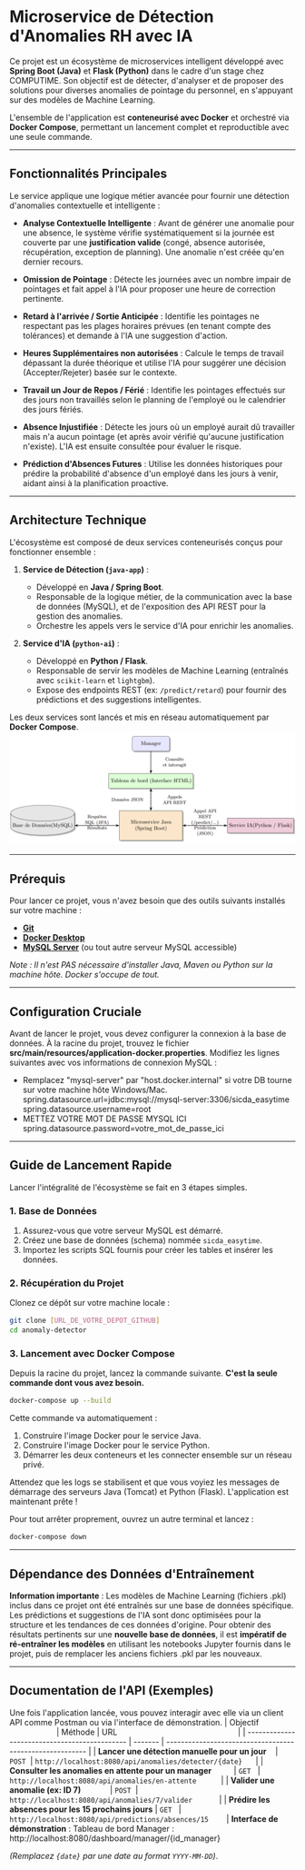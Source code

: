 # Microservice de Détection d'Anomalies RH avec IA

Ce projet est un écosystème de microservices intelligent développé avec **Spring Boot (Java)** et **Flask (Python)** dans le cadre d'un stage chez COMPUTIME. Son objectif est de détecter, d'analyser et de proposer des solutions pour diverses anomalies de pointage du personnel, en s'appuyant sur des modèles de Machine Learning.

L'ensemble de l'application est **conteneurisé avec Docker** et orchestré via **Docker Compose**, permettant un lancement complet et reproductible avec une seule commande.

---

##  Fonctionnalités Principales

Le service applique une logique métier avancée pour fournir une détection d'anomalies contextuelle et intelligente :

*    **Analyse Contextuelle Intelligente** : Avant de générer une anomalie pour une absence, le système vérifie systématiquement si la journée est couverte par une **justification valide** (congé, absence autorisée, récupération, exception de planning). Une anomalie n'est créée qu'en dernier recours.

*   **Omission de Pointage** : Détecte les journées avec un nombre impair de pointages et fait appel à l'IA pour proposer une heure de correction pertinente.

*   **Retard à l'arrivée / Sortie Anticipée** : Identifie les pointages ne respectant pas les plages horaires prévues (en tenant compte des tolérances) et demande à l'IA une suggestion d'action.

*   **Heures Supplémentaires non autorisées** : Calcule le temps de travail dépassant la durée théorique et utilise l'IA pour suggérer une décision (Accepter/Rejeter) basée sur le contexte.

*   **Travail un Jour de Repos / Férié** : Identifie les pointages effectués sur des jours non travaillés selon le planning de l'employé ou le calendrier des jours fériés.

*   **Absence Injustifiée** : Détecte les jours où un employé aurait dû travailler mais n'a aucun pointage (et après avoir vérifié qu'aucune justification n'existe). L'IA est ensuite consultée pour évaluer le risque.

*    **Prédiction d'Absences Futures** : Utilise les données historiques pour prédire la probabilité d'absence d'un employé dans les jours à venir, aidant ainsi à la planification proactive.

---

##  Architecture Technique

L'écosystème est composé de deux services conteneurisés conçus pour fonctionner ensemble :

1.  **Service de Détection (`java-app`)** :
    *   Développé en **Java / Spring Boot**.
    *   Responsable de la logique métier, de la communication avec la base de données (MySQL), et de l'exposition des API REST pour la gestion des anomalies.
    *   Orchestre les appels vers le service d'IA pour enrichir les anomalies.

2.  **Service d'IA (`python-ai`)** :
    *   Développé en **Python / Flask**.
    *   Responsable de servir les modèles de Machine Learning (entraînés avec `scikit-learn` et `lightgbm`).
    *   Expose des endpoints REST (ex: `/predict/retard`) pour fournir des prédictions et des suggestions intelligentes.

Les deux services sont lancés et mis en réseau automatiquement par **Docker Compose**.
![Schéma d'Architecture](./docs/images/architectureee.png)

---

##  Prérequis

Pour lancer ce projet, vous n'avez besoin que des outils suivants installés sur votre machine :

*   [**Git**](https://git-scm.com/)
*   [**Docker Desktop**](https://www.docker.com/products/docker-desktop/)
*   [**MySQL Server**](https://dev.mysql.com/downloads/mysql/) (ou tout autre serveur MySQL accessible)

*Note : Il n'est PAS nécessaire d'installer Java, Maven ou Python sur la machine hôte. Docker s'occupe de tout.*

---

## Configuration Cruciale
Avant de lancer le projet, vous devez configurer la connexion à la base de données.
À la racine du projet, trouvez le fichier **src/main/resources/application-docker.properties**.
Modifiez les lignes suivantes avec vos informations de connexion MySQL :

 * Remplacez "mysql-server" par "host.docker.internal" si votre DB tourne sur votre machine hôte Windows/Mac.
  spring.datasource.url=jdbc:mysql://mysql-server:3306/sicda_easytime
  spring.datasource.username=root
 * METTEZ VOTRE MOT DE PASSE MYSQL ICI
  spring.datasource.password=votre_mot_de_passe_ici


---
##  Guide de Lancement Rapide

Lancer l'intégralité de l'écosystème se fait en 3 étapes simples.

### 1. Base de Données

1.  Assurez-vous que votre serveur MySQL est démarré.
2.  Créez une base de données (schema) nommée `sicda_easytime`.
3.  Importez les scripts SQL fournis pour créer les tables et insérer les données.

### 2. Récupération du Projet

Clonez ce dépôt sur votre machine locale :
```bash
git clone [URL_DE_VOTRE_DEPOT_GITHUB]
cd anomaly-detector
```

### 3. Lancement avec Docker Compose

Depuis la racine du projet, lancez la commande suivante. **C'est la seule commande dont vous avez besoin.**

```bash
docker-compose up --build
```

Cette commande va automatiquement :
1.  Construire l'image Docker pour le service Java.
2.  Construire l'image Docker pour le service Python.
3.  Démarrer les deux conteneurs et les connecter ensemble sur un réseau privé.

Attendez que les logs se stabilisent et que vous voyiez les messages de démarrage des serveurs Java (Tomcat) et Python (Flask). L'application est maintenant prête !

Pour tout arrêter proprement, ouvrez un autre terminal et lancez :
```bash
docker-compose down
```

---

## Dépendance des Données d'Entraînement

**Information importante** : Les modèles de Machine Learning (fichiers .pkl) inclus dans ce projet ont été entraînés sur une base de données spécifique.
Les prédictions et suggestions de l'IA sont donc optimisées pour la structure et les tendances de ces données d'origine.
Pour obtenir des résultats pertinents sur une **nouvelle base de données**, il est **impératif de ré-entraîner les modèles** en utilisant les notebooks Jupyter fournis dans le projet, puis de remplacer les anciens fichiers .pkl par les nouveaux.

---

##  Documentation de l'API (Exemples)

Une fois l'application lancée, vous pouvez interagir avec elle via un client API comme Postman ou via l'interface de démonstration.
| Objectif                                      | Méthode | URL                                                      |
| --------------------------------------------- | ------- | -------------------------------------------------------- |
| **Lancer une détection manuelle pour un jour**    | `POST`  | `http://localhost:8080/api/anomalies/detecter/{date}`      |
| **Consulter les anomalies en attente pour un manager**          | `GET`   | `http://localhost:8080/api/anomalies/en-attente`           |
| **Valider une anomalie (ex: ID 7)**             | `POST`  | `http://localhost:8080/api/anomalies/7/valider`            |
| **Prédire les absences pour les 15 prochains jours** | `GET`   | `http://localhost:8080/api/predictions/absences/15`        |
**Interface de démonstration** :
Tableau de bord Manager : http://localhost:8080/dashboard/manager/{id_manager}

*(Remplacez `{date}` par une date au format `YYYY-MM-DD`)*.